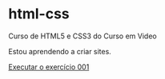 # html-css
 Curso de HTML5 e CSS3 do Curso em Video

 Estou aprendendo a criar sites.

<a href="https://slimellif3.github.io/html-css/EXERCICIOS/ex001/index.html" target="blank"> Executar o exercício 001</a>